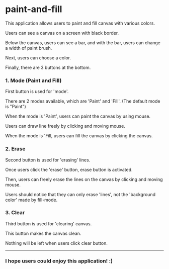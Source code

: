 # paint-and-fill

This application allows users to paint and fill canvas with various colors.

Users can see a canvas on a screen with black border.

Below the canvas, users can see a bar, and with the bar, users can change a width of paint brush.

Next, users can choose a color.

Finally, there are 3 buttons at the bottom.
### 1. Mode (Paint and Fill)
First button is used for 'mode'.

There are 2 modes available, which are 'Paint' and 'Fill'. (The default mode is "Paint")

When the mode is 'Paint', users can paint the canvas by using mouse. 

Users can draw line freely by clicking and moving mouse.

When the mode is 'Fill, users can fill the canvas by clicking the canvas.
### 2. Erase
Second button is used for 'erasing' lines.

Once users click the 'erase' button, erase button is activated.

Then, users can freely erase the lines on the canvas by clicking and moving mouse.

Users should notice that they can only erase 'lines', not the 'background color' made by fill-mode.
### 3. Clear
Third button is used for 'clearing' canvas.

This button makes the canvas clean.

Nothing will be left when users click clear button.

----------
### I hope users could enjoy this application! :)
